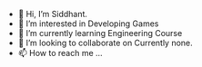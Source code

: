 - 👋 Hi, I’m Siddhant.
- 👀 I’m interested in Developing Games
- 🌱 I’m currently learning Engineering Course
- 💞️ I’m looking to collaborate on Currently none.
- 📫 How to reach me ...

<!---
foamwill/foamwill is a ✨ special ✨ repository because its `README.md` (this file) appears on your GitHub profile.
You can click the Preview link to take a look at your changes.
--->
